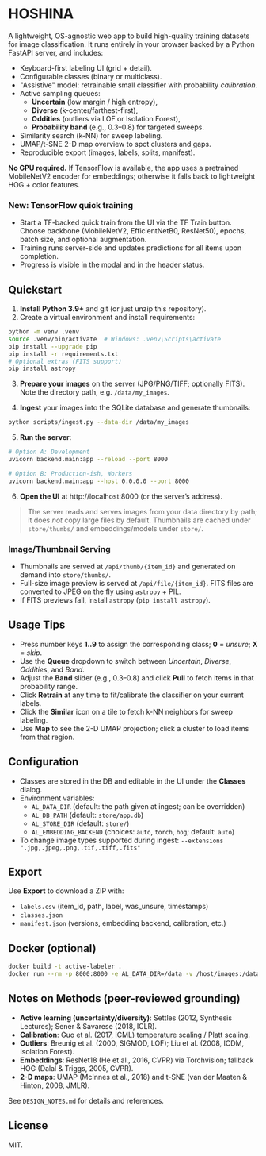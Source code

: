 
# HOSHINA

A lightweight, OS-agnostic web app to build high-quality training datasets for image classification.
It runs entirely in your browser backed by a Python FastAPI server, and includes:

- Keyboard-first labeling UI (grid + detail).
- Configurable classes (binary or multiclass).
- "Assistive" model: retrainable small classifier with probability *calibration*.
- Active sampling queues:
  - **Uncertain** (low margin / high entropy),
  - **Diverse** (k-center/farthest-first),
  - **Oddities** (outliers via LOF or Isolation Forest),
  - **Probability band** (e.g., 0.3–0.8) for targeted sweeps.
- Similarity search (k-NN) for sweep labeling.
- UMAP/t-SNE 2-D map overview to spot clusters and gaps.
- Reproducible export (images, labels, splits, manifest).

**No GPU required.** If TensorFlow is available, the app uses a pretrained MobileNetV2 encoder for embeddings; otherwise it falls back to lightweight HOG + color features.

### New: TensorFlow quick training

- Start a TF-backed quick train from the UI via the TF Train button. Choose backbone (MobileNetV2, EfficientNetB0, ResNet50), epochs, batch size, and optional augmentation.
- Training runs server-side and updates predictions for all items upon completion.
- Progress is visible in the modal and in the header status.

## Quickstart

1) **Install Python 3.9+** and git (or just unzip this repository).
2) Create a virtual environment and install requirements:

```bash
python -m venv .venv
source .venv/bin/activate  # Windows: .venv\Scripts\activate
pip install --upgrade pip
pip install -r requirements.txt
# Optional extras (FITS support)
pip install astropy
```

3) **Prepare your images** on the server (JPG/PNG/TIFF; optionally FITS). Note the directory path, e.g. `/data/my_images`.

4) **Ingest** your images into the SQLite database and generate thumbnails:

```bash
python scripts/ingest.py --data-dir /data/my_images
```

5) **Run the server**:

```bash
# Option A: Development
uvicorn backend.main:app --reload --port 8000

# Option B: Production-ish, Workers
uvicorn backend.main:app --host 0.0.0.0 --port 8000
```

6) **Open the UI** at http://localhost:8000 (or the server’s address).

> The server reads and serves images from your data directory by path; it does *not* copy large files by default.
> Thumbnails are cached under `store/thumbs/` and embeddings/models under `store/`.

### Image/Thumbnail Serving

- Thumbnails are served at `/api/thumb/{item_id}` and generated on demand into `store/thumbs/`.
- Full-size image preview is served at `/api/file/{item_id}`. FITS files are converted to JPEG on the fly using `astropy` + PIL.
- If FITS previews fail, install `astropy` (`pip install astropy`).

## Usage Tips

- Press number keys **1..9** to assign the corresponding class; **0** = *unsure*; **X** = *skip*.
- Use the **Queue** dropdown to switch between *Uncertain*, *Diverse*, *Oddities*, and *Band*.
- Adjust the **Band** slider (e.g., 0.3–0.8) and click **Pull** to fetch items in that probability range.
- Click **Retrain** at any time to fit/calibrate the classifier on your current labels.
- Click the **Similar** icon on a tile to fetch k-NN neighbors for sweep labeling.
- Use **Map** to see the 2-D UMAP projection; click a cluster to load items from that region.

## Configuration

- Classes are stored in the DB and editable in the UI under the **Classes** dialog.
- Environment variables:
  - `AL_DATA_DIR` (default: the path given at ingest; can be overridden)
  - `AL_DB_PATH` (default: `store/app.db`)
  - `AL_STORE_DIR` (default: `store/`)
  - `AL_EMBEDDING_BACKEND` (choices: `auto`, `torch`, `hog`; default: `auto`)
- To change image types supported during ingest: `--extensions ".jpg,.jpeg,.png,.tif,.tiff,.fits"`

## Export

Use **Export** to download a ZIP with:
- `labels.csv` (item_id, path, label, was_unsure, timestamps)
- `classes.json`
- `manifest.json` (versions, embedding backend, calibration, etc.)

## Docker (optional)

```bash
docker build -t active-labeler .
docker run --rm -p 8000:8000 -e AL_DATA_DIR=/data -v /host/images:/data active-labeler
```

## Notes on Methods (peer-reviewed grounding)

- **Active learning (uncertainty/diversity)**: Settles (2012, Synthesis Lectures); Sener & Savarese (2018, ICLR).
- **Calibration**: Guo et al. (2017, ICML) temperature scaling / Platt scaling.
- **Outliers**: Breunig et al. (2000, SIGMOD, LOF); Liu et al. (2008, ICDM, Isolation Forest).
- **Embeddings**: ResNet18 (He et al., 2016, CVPR) via Torchvision; fallback HOG (Dalal & Triggs, 2005, CVPR).
- **2-D maps**: UMAP (McInnes et al., 2018) and t-SNE (van der Maaten & Hinton, 2008, JMLR).

See `DESIGN_NOTES.md` for details and references.

## License

MIT.
